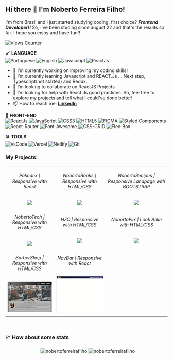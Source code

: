 ## Hi there 👋 I'm Noberto Ferreira Filho!

I'm from Brazil and i just started studying coding, first choice? <em><strong>Frontend Developer!!</strong></em> So, i've been studing since august.22 and that's the results so far. I hope you enjoy and have fun!!


![Views Counter](https://komarev.com/ghpvc/?username=NobertoFerreiraFilho)

🖌 **LANGUAGE** <br />
![Portuguese](https://img.shields.io/badge/-Portuguese-green)
![English](https://img.shields.io/badge/English-blue)
![Javascript](https://img.shields.io/badge/JavaScript-black?logo=Javascript)
![ReactJs](https://img.shields.io/badge/ReactJs-black?logo=react)

- 🔭 I’m currently working on improving my coding skills!
- 🌱 I’m currently learning Javascript and REACT.Js ... Next step, Typescript(not started) and Redux.
- 👯 I’m looking to collaborate on ReactJS Projects
- 🤔 I’m looking for help with React.Js good practices. So, feel free to explore my projects and tell what I could've done better!
- 📫 How to reach me: **[LinkedIn](https://www.linkedin.com/in/nobertofilho)**


🌱 **FRONT-END** <br />
![ReactJs](https://img.shields.io/badge/ReactJs-black?logo=react)
![JavaScript](https://img.shields.io/badge/Javascript-black?logo=javascript)
![CSS3](https://img.shields.io/badge/CSS3-black?logo=CSS3)
![HTML5](https://img.shields.io/badge/HTML5-black?logo=HTML5)
![FIGMA](https://img.shields.io/badge/FIGMA-black?logo=FIGMA)
![Styled Components](https://img.shields.io/badge/Styled%20Components-black?logo=styled-components)
![React-Router](https://img.shields.io/badge/React%20Router-black?logo=react-router)
![Font-Awesome](https://img.shields.io/badge/Font%20awesome-black?logo=font-awesome)
![CSS-GRID](https://img.shields.io/badge/GRID-black?logo=GRID)
![Flex-Box](https://img.shields.io/badge/Flex%20Box-black?logo=Flexbox)

🛠 **TOOLS** <br />
![VsCode](https://img.shields.io/badge/VSCode-black?logo=visual-studio-code)
![Vercel](https://img.shields.io/badge/Vercel-black?logo=vercel)
![Netlify](https://img.shields.io/badge/Netlify-black?logo=netlify)
![Git](https://img.shields.io/badge/Git-black?logo=git) 

### **My Projects:**
<div align="center">
<table>
  <tr>
    <td align='center'><h6 font-size='5px'>Pokedex | Responsive with React</h6><a href="https://github.com/NobertoFerreiraFilho/PokedexNFF" target="_blank"><img src="https://github.com/NobertoFerreiraFilho/PokedexNFF/blob/master/src/image/Pokedex-Homepage.gif" width=240></a></td>
    <td align='center' ><h6>NobertoBooks | Responsive with HTML/CSS</h6><a href="https://github.com/NobertoFerreiraFilho/NobertoBooks-NFF" target="_blank"><img src="https://github.com/NobertoFerreiraFilho/NobertoBooks-NFF/blob/master/img/projeto/NobertoBooks.gif" width=240></a>
    </td>
    <td align='center'><h6>NobertoRecipes | Responsive Landpage with BOOTSTRAP</h6><a href="https://github.com/NobertoFerreiraFilho/NobertoRecipes-bootstrap" target="_blank"><img src="https://github.com/NobertoFerreiraFilho/NobertoRecipes-bootstrap/blob/main/src/img/NobertoRecipes.gif" width=240></a>
    </td>
   </tr>
  <tr>
    <td align='center'><h6>NobertoTech | Responsive with HTML/CSS</h6><a href="https://github.com/NobertoFerreiraFilho/7DC-HTML-CSS" target="_blank"><img src="https://github.com/NobertoFerreiraFilho/7DC-HTML-CSS/blob/main/img/projeto/homepage-NobertoTech.gif" width=240></a></td>
    <td align='center' ><h6>HZC | Responsive with HTML/CSS</h6><a href="https://github.com/NobertoFerreiraFilho/skateApp-flexbox-grid" target="_blank"><img src="https://github.com/NobertoFerreiraFilho/skateApp-flexbox-grid/blob/master/assets/img/HZC-SkateApp_1__AdobeExpress.gif" width=240></a></td>
    <td align='center'><h6>NobertoFlix | Look Alike with HTML/CSS</h6><a href="https://github.com/NobertoFerreiraFilho/Netflix-Clone-page" target="_blank"><img src="https://github.com/NobertoFerreiraFilho/Netflix-Clone-page/blob/master/img/Netflix-clone1.gif" width=240></a></td>
  </tr>
  <tr>
    <td align='center'><h6>BarberShop | Responsive with HTML/CSS</h6><a href="https://github.com/NobertoFerreiraFilho/BarberShopWebsite" target="_blank"><img src="https://github.com/NobertoFerreiraFilho/BarberShopWebsite/blob/master/images/barbershop-alura.gif" width=240></a>
    </td>
    <td align='center'><h6>NavBar | Responsive with React</h6><a href="https://github.com/NobertoFerreiraFilho/Responsive-React-Navbar" target="_blank"><img src="https://github.com/NobertoFerreiraFilho/Responsive-React-Navbar/blob/main/public/NavBar.gif" width=240></a></td>
  </tr>
   </table>
</div>
<br/>

###  **📈 How about some stats**
<div align="center">&nbsp;
  <img align="center" src="https://github-readme-stats.vercel.app/api?username=nobertoferreirafilho&show_icons=true&theme=merko" alt="nobertoferreirafilho" height=150px />
  <img align="center" src="https://github-readme-stats.vercel.app/api/top-langs/?username=nobertoferreirafilho&layout=compact&theme=merko" alt="nobertoferreirafilho" height=150px />
</div>
<br/>
  
